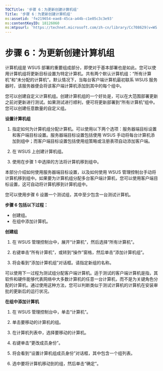 ```yaml
---
TOCTitle: '步骤 6：为更新创建计算机组'
Title: '步骤 6：为更新创建计算机组'
ms:assetid: 'fe219654-eae8-45ca-a44b-c1e05c3c3e93'
ms:contentKeyID: 18126060
ms:mtpsurl: 'https://technet.microsoft.com/zh-cn/library/Cc708629(v=WS.10)'
---
```


步骤 6：为更新创建计算机组
==========================

计算机组是 WSUS 部署的重要组成部分，即使对于基本部署也是如此。您可以使用计算机组将更新目标设置为特定计算机。共有两个默认计算机组：“所有计算机”和“未分配的计算机”。默认情况下，当每台客户端计算机最初联系 WSUS 服务器时，该服务器便会将该客户端计算机添加到其中的每个组中。

您可以创建自定义计算机组。创建计算机组的一个好处是，可以在大范围部署更新之前对更新进行测试。如果测试进行顺利，便可将更新部署到“所有计算机”组中。您可以创建任意数量的自定义组。

**设置计算机组**
1.  指定如何为计算机组分配计算机。可以使用以下两个选项：服务器端目标设置和客户端目标设置。服务器端目标设置包括使用 WSUS 手动将每台计算机添加到组中；而客户端目标设置包括使用组策略或注册表项自动添加客户端。

2.  在 WSUS 上创建计算机组。

3.  使用在步骤 1 中选择的方法将计算机移到组中。

本部分介绍如何使用服务器端目标设置，以及如何使用 WSUS 管理控制台手动将计算机移到组中。如果要为计算机组分配多台客户端计算机，您可以使用客户端目标设置，这可自动将计算机移到计算机组中。

您可以使用步骤 6 设置一个测试组，其中至少包含一台测试计算机。

**步骤 6 包括以下过程：**

-   创建组。
-   在组中添加计算机。

**创建组**
1.  在 WSUS 管理控制台中，展开“计算机”，然后选择“所有计算机”。

2.  右键单击“所有计算机”，或转到“操作”窗格，然后单击“添加计算机组”。

3.  将会看到“添加计算机组”对话框。请指定新组的名称。

可以使用下一过程为测试组分配客户端计算机。适于测试的客户端计算机是指，其软件和硬件能够代表网络中大多数计算机的任意一台计算机，而不是为关键角色分配的计算机。通过使用这种方法，您可以判断类似于测试计算机的计算机在安装审批的更新后的运行状况。

**在组中添加计算机**
1.  在 WSUS 管理控制台中，单击“计算机”。

2.  单击要移动的计算机的组。

3.  在计算机列表中，选择要移动的计算机。

4.  右键单击“更改成员身份”。

5.  将会看到“设置计算机组成员身份”对话框，其中包含一个组列表。

6.  选中要将计算机移动到的组，然后单击“确定”。
